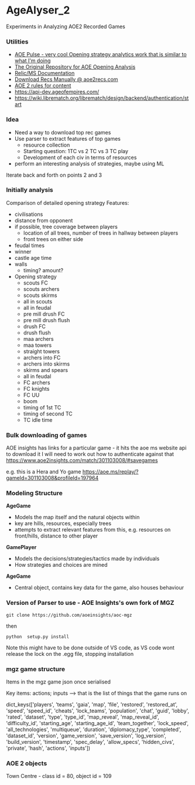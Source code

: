 # AgeAlyser_2
Experiments in Analyzing AOE2 Recorded Games

### Utilities
- [AOE Pulse - very cool Opening strategy analytics work that is similar to what I'm doing](https://www.aoepulse.com/home)
- [The Original Repository for AOE Opening Analysis](https://github.com/dj0wns/AoE_Rec_Opening_Analysis/tree/main)
- [Relic/MS Documentation](https://wiki.librematch.org/librematch/data_sources/start)
- [Download Recs Manually @ aoe2recs.com](https://aoe2recs.com/)
- [AOE 2 rules for content](https://www.xbox.com/en-GB/developers/rules)
- https://api-dev.ageofempires.com/
- https://wiki.librematch.org/librematch/design/backend/authentication/start


### Idea
- Need a way to download top rec games
- Use parser to extract features of top games
    - resource collection
    - Starting question: 1TC vs 2 TC vs 3 TC play
    - Development of each civ in terms of resources
- perform an interesting analysis of strategies, maybe using ML

Iterate back and forth on points 2 and 3

### Initially analysis
Comparison of detailed opening strategy
Features:
- civilisations
- distance from opponent
- if possible, tree coverage between players
    - location of all trees, number of trees in hallway between players
    - front trees on either side
- feudal times
- winner
- castle age time
- walls
    - timing? amount?
- Opening strategy
    - scouts FC
    - scouts archers
    - scouts skirms
    - all in scouts
    - all in feudal
    - pre mill drush FC
    - pre mill drush flush
    - drush FC
    - drush flush
    - maa archers
    - maa towers
    - straight towers
    - archers into FC
    - archers into skirms
    - skirms and spears
    - all in feudal
    - FC archers
    - FC knights
    - FC UU
    - boom
    - timing of 1st TC
    - timing of second TC
    - TC idle time


### Bulk downloading of games
AOE insights has links for a particular game - it hits the aoe ms website api to download it
I will need to work out how to authenticate against that
https://www.aoe2insights.com/match/301103008/#savegames

e.g. this is a Hera and Yo game
https://aoe.ms/replay/?gameId=301103008&profileId=197964

### Modeling Structure
**AgeGame** 
- Models the map itself and the natural objects within
- key are hills, resources, especially trees
- attempts to extract relevant features from this, e.g. resources on front/hills, distance to other player

**GamePlayer**
- Models the decisions/strategies/tactics made by individuals
- How strategies and choices are mined

**AgeGame**
- Central object, contains key data for the game, also houses behaviour



### Version of Parser to use - AOE Insights's own fork of MGZ
```
git clone https://github.com/aoeinsights/aoc-mgz
```
then 
```
python  setup.py install
```
Note this might have to be done outside of VS code, as VS code wont release the lock on the .egg file, stopping installation


### mgz game structure
Items in the mgz game json once serialised

Key items: actions; inputs --> that is the list of things that the game runs on

dict_keys(['players', 'teams', 'gaia', 'map', 'file', 'restored', 'restored_at', 'speed', 'speed_id', 'cheats', 'lock_teams', 'population', 'chat', 'guid', 'lobby', 'rated', 'dataset', 'type', 'type_id', 'map_reveal', 'map_reveal_id', 'difficulty_id', 'starting_age', 'starting_age_id', 'team_together', 'lock_speed', 'all_technologies', 'multiqueue', 'duration', 'diplomacy_type', 'completed', 'dataset_id', 'version', 'game_version', 'save_version', 'log_version', 'build_version', 'timestamp', 'spec_delay', 'allow_specs', 'hidden_civs', 'private', 'hash', 'actions', 'inputs'])


### AOE 2 objects
Town Centre - class id = 80, object id = 109